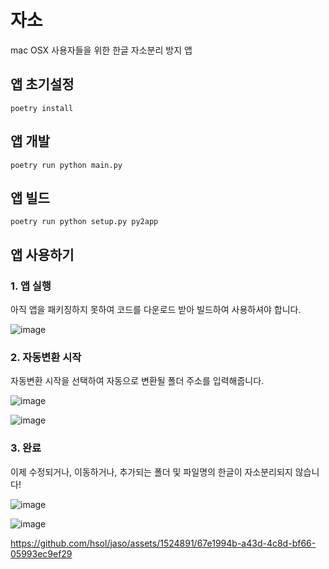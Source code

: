 # 자소
mac OSX 사용자들을 위한 한글 자소분리 방지 앱

## 앱 초기설정
```
poetry install
```

## 앱 개발
```
poetry run python main.py
```

## 앱 빌드
```
poetry run python setup.py py2app
```

## 앱 사용하기

### 1. 앱 실행
아직 앱을 패키징하지 못하여 코드를 다운로드 받아 빌드하여 사용하셔야 합니다.

![image](https://github.com/hsol/jaso/assets/1524891/8b587020-5d5e-4b37-a2e3-3a9a7c6c3127)

### 2. 자동변환 시작
자동변환 시작을 선택하여 자동으로 변환될 폴더 주소를 입력해줍니다.

![image](https://github.com/hsol/jaso/assets/1524891/b58a5c5a-e520-4448-9df8-684157ed2cde)

![image](https://github.com/hsol/jaso/assets/1524891/64df6bf3-d629-4e7b-8d5d-fa53a203b119)

### 3. 완료
이제 수정되거나, 이동하거나, 추가되는 폴더 및 파일명의 한글이 자소분리되지 않습니다!

![image](https://github.com/hsol/jaso/assets/1524891/e0fbc577-507d-44b6-a532-10e698dbd55a)

![image](https://github.com/hsol/jaso/assets/1524891/6a7a0b96-a263-44ea-82fa-54264aefa1cc)


https://github.com/hsol/jaso/assets/1524891/67e1994b-a43d-4c8d-bf66-05993ec9ef29

